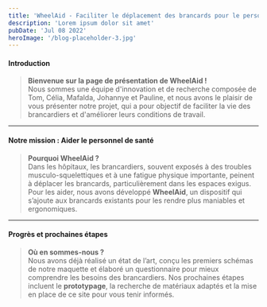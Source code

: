 ```yaml
---
title: 'WheelAid - Faciliter le déplacement des brancards pour le personnel médical'
description: 'Lorem ipsum dolor sit amet'
pubDate: 'Jul 08 2022'
heroImage: '/blog-placeholder-3.jpg'
---
```


#### **Introduction**

> **Bienvenue sur la page de présentation de WheelAid !**  
> Nous sommes une équipe d'innovation et de recherche composée de Tom, Célia, Mafalda, Johannye et Pauline, et nous avons
> le plaisir de vous présenter notre projet, qui a pour objectif de faciliter la vie des brancardiers et d'améliorer leurs
> conditions de travail.

---

#### **Notre mission : Aider le personnel de santé**

> **Pourquoi WheelAid ?**  
> Dans les hôpitaux, les brancardiers, souvent exposés à des troubles musculo-squelettiques et à une fatigue physique
> importante, peinent à déplacer les brancards, particulièrement dans les espaces exigus. Pour les aider, nous avons
> développé **WheelAid**, un dispositif qui s’ajoute aux brancards existants pour les rendre plus maniables et
> ergonomiques.

---

#### **Progrès et prochaines étapes**

> **Où en sommes-nous ?**  
Nous avons déjà réalisé un état de l’art, conçu les premiers schémas de notre maquette et élaboré un questionnaire pour mieux comprendre les besoins des brancardiers. Nos prochaines étapes incluent le **prototypage**, la recherche de matériaux adaptés et la mise en place de ce site pour vous tenir informés.
